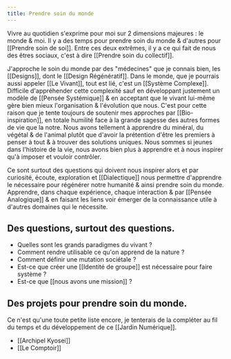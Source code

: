 ```yaml
---
title: Prendre soin du monde
---
```


Vivre au quotidien s'exprime pour moi sur 2 dimensions majeures : le monde & moi. Il y a des temps pour prendre soin du monde & d'autres pour [[Prendre soin de soi]]. Entre ces deux extrêmes, il y a ce qui fait de nous des êtres sociaux, c'est à dire [[Prendre soin du collectif]].

J'approche le soin du monde par des "médecines" que je connais bien, les [[Designs]], dont le [[Design Régénératif]]. Dans le monde, que je pourrais aussi appeler [[Le Vivant]], tout est lié, c'est un [[Système Complexe]]. Difficile d'appréhender cette complexité sauf en développant justement un modèle de [[Pensée Systémique]] & en acceptant que le vivant lui-même gère bien mieux l'organisation & l'évolution que nous. C'est pour cette raison que je tente toujours de soutenir mes approches par [[Bio-inspiration]], en totale humilité face à la grande sagesse des autres formes de vie que la notre.
Nous avons tellement à apprendre du minéral, du végétal & de l'animal plutôt que d'avoir la prétention d'être les premiers à penser à tout & à trouver des solutions uniques. Nous sommes si jeunes dans l'histoire de la vie, nous avons bien plus à apprendre et à nous inspirer qu'à imposer et vouloir contrôler.

Ce sont surtout des questions qui doivent nous inspirer alors et par curiosité, écoute, exploration et [[Dialectique]] nous permettre d'apprendre le nécessaire pour régénérer notre humanité & ainsi prendre soin du monde. Apprendre, dans chaque expérience, chaque interaction & par [[Pensée Analogique]] & en faisant les liens voir émerger de la connaissance utile à d'autres domaines qui le nécessite.

## Des questions, surtout des questions.
- Quelles sont les grands paradigmes du vivant ?
- Comment rendre utilisable ce qu'on apprend de la nature ?
- Comment définir une mutation sociétale ?
- Est-ce que créer une [[Identité de groupe]] est nécessaire pour faire système ?
- Est-ce que [[nous avons une mission]] ?

## Des projets pour prendre soin du monde.
Ce n'est qu'une toute petite liste encore, je tenterais de la compléter au fil du temps et du développement de ce [[Jardin Numérique]].

- [[Archipel Kyosei]]
- [[Le Comptoir]]